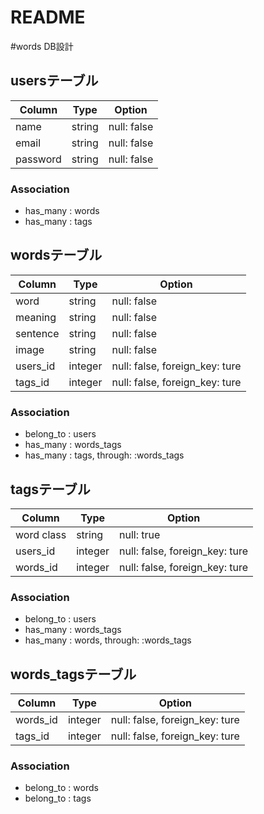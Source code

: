 # README
#words DB設計
## usersテーブル
| Column | Type | Option |
| ------ | ---- | ------ |
| name | string | null: false |
| email | string | null: false |
| password | string | null: false |
### Association
- has_many : words
- has_many : tags

## wordsテーブル
| Column | Type | Option |
| ------ | ---- | ------ |
| word | string | null: false |
| meaning | string | null: false |
| sentence | string | null: false |
| image | string | null: false |
| users_id | integer | null: false, foreign_key: ture |
| tags_id | integer | null: false, foreign_key: ture |
### Association
- belong_to : users
- has_many : words_tags
- has_many : tags, through: :words_tags

## tagsテーブル
| Column | Type | Option |
| ------ | ---- | ------ |
| word class | string | null: true |
| users_id | integer | null: false, foreign_key: ture |
| words_id | integer | null: false, foreign_key: ture |
### Association
- belong_to : users
- has_many : words_tags
- has_many : words, through: :words_tags

## words_tagsテーブル
| Column | Type | Option |
| ------ | ---- | ------ |
| words_id | integer | null: false, foreign_key: ture |
| tags_id | integer | null: false, foreign_key: ture |
### Association
- belong_to : words
- belong_to : tags